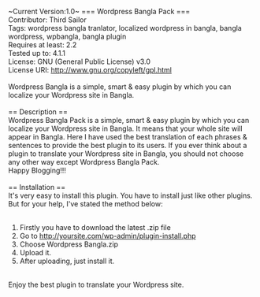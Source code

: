 ~Current Version:1.0~
=== Wordpress Bangla Pack ===<br />
Contributor: Third Sailor<br />
Tags: wordpress bangla tranlator, localized wordpress in bangla, bangla wordpress, wpbangla, bangla plugin<br />
Requires at least: 2.2<br />
Tested up to: 4.1.1<br />
License: GNU (General Public License) v3.0<br />
License URI: http://www.gnu.org/copyleft/gpl.html<br />
<br />
Wordpress Bangla is a simple, smart & easy plugin by which you can localize your Wordpress site in Bangla.<br />
<br />
== Description ==<br />
Wordpress Bangla Pack is a simple, smart & easy plugin by which you can localize your Wordpress site in Bangla. It means that your whole site will appear in Bangla. Here I have used the best translation of each phrases & sentences to provide the best plugin to its users. If you ever think about a plugin to translate your Wordpress site in Bangla, you should not choose any other way except Wordpress Bangla Pack.<br />
Happy Blogging!!!<br />
<br />
== Installation ==<br />
It\'s very easy to install this plugin. You have to install just like other plugins. But for your help, I\'ve stated the method below:<br />
<br />
1. Firstly you have to download the latest .zip file<br />
2. Go to http://yoursite.com/wp-admin/plugin-install.php<br />
3. Choose Wordpress Bangla.zip<br />
4. Upload it.<br />
5. After uploading, just install it.<br />
<br />
Enjoy the best plugin to translate your Wordpress site.<br />
